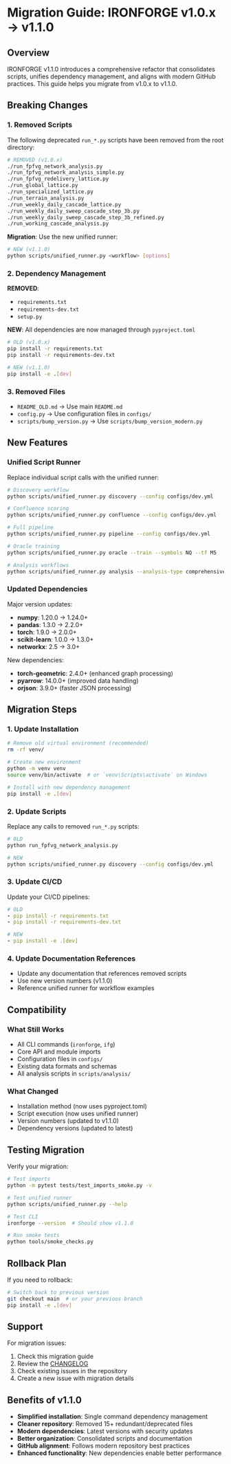 # Migration Guide: IRONFORGE v1.0.x → v1.1.0

## Overview

IRONFORGE v1.1.0 introduces a comprehensive refactor that consolidates scripts, unifies dependency management, and aligns with modern GitHub practices. This guide helps you migrate from v1.0.x to v1.1.0.

## Breaking Changes

### 1. Removed Scripts

The following deprecated `run_*.py` scripts have been removed from the root directory:

```bash
# REMOVED (v1.0.x)
./run_fpfvg_network_analysis.py
./run_fpfvg_network_analysis_simple.py
./run_fpfvg_redelivery_lattice.py
./run_global_lattice.py
./run_specialized_lattice.py
./run_terrain_analysis.py
./run_weekly_daily_cascade_lattice.py
./run_weekly_daily_sweep_cascade_step_3b.py
./run_weekly_daily_sweep_cascade_step_3b_refined.py
./run_working_cascade_analysis.py
```

**Migration**: Use the new unified runner:
```bash
# NEW (v1.1.0)
python scripts/unified_runner.py <workflow> [options]
```

### 2. Dependency Management

**REMOVED**:
- `requirements.txt`
- `requirements-dev.txt`
- `setup.py`

**NEW**: All dependencies are now managed through `pyproject.toml`

```bash
# OLD (v1.0.x)
pip install -r requirements.txt
pip install -r requirements-dev.txt

# NEW (v1.1.0)
pip install -e .[dev]
```

### 3. Removed Files

- `README_OLD.md` → Use main `README.md`
- `config.py` → Use configuration files in `configs/`
- `scripts/bump_version.py` → Use `scripts/bump_version_modern.py`

## New Features

### Unified Script Runner

Replace individual script calls with the unified runner:

```bash
# Discovery workflow
python scripts/unified_runner.py discovery --config configs/dev.yml

# Confluence scoring
python scripts/unified_runner.py confluence --config configs/dev.yml

# Full pipeline
python scripts/unified_runner.py pipeline --config configs/dev.yml

# Oracle training
python scripts/unified_runner.py oracle --train --symbols NQ --tf M5

# Analysis workflows
python scripts/unified_runner.py analysis --analysis-type comprehensive
```

### Updated Dependencies

Major version updates:
- **numpy**: 1.20.0 → 1.24.0+
- **pandas**: 1.3.0 → 2.2.0+
- **torch**: 1.9.0 → 2.0.0+
- **scikit-learn**: 1.0.0 → 1.3.0+
- **networkx**: 2.5 → 3.0+

New dependencies:
- **torch-geometric**: 2.4.0+ (enhanced graph processing)
- **pyarrow**: 14.0.0+ (improved data handling)
- **orjson**: 3.9.0+ (faster JSON processing)

## Migration Steps

### 1. Update Installation

```bash
# Remove old virtual environment (recommended)
rm -rf venv/

# Create new environment
python -m venv venv
source venv/bin/activate  # or `venv\Scripts\activate` on Windows

# Install with new dependency management
pip install -e .[dev]
```

### 2. Update Scripts

Replace any calls to removed `run_*.py` scripts:

```bash
# OLD
python run_fpfvg_network_analysis.py

# NEW
python scripts/unified_runner.py discovery --config configs/dev.yml
```

### 3. Update CI/CD

Update your CI/CD pipelines:

```yaml
# OLD
- pip install -r requirements.txt
- pip install -r requirements-dev.txt

# NEW
- pip install -e .[dev]
```

### 4. Update Documentation References

- Update any documentation that references removed scripts
- Use new version numbers (v1.1.0)
- Reference unified runner for workflow examples

## Compatibility

### What Still Works

- All CLI commands (`ironforge`, `ifg`)
- Core API and module imports
- Configuration files in `configs/`
- Existing data formats and schemas
- All analysis scripts in `scripts/analysis/`

### What Changed

- Installation method (now uses pyproject.toml)
- Script execution (now uses unified runner)
- Version numbers (updated to v1.1.0)
- Dependency versions (updated to latest)

## Testing Migration

Verify your migration:

```bash
# Test imports
python -m pytest tests/test_imports_smoke.py -v

# Test unified runner
python scripts/unified_runner.py --help

# Test CLI
ironforge --version  # Should show v1.1.0

# Run smoke tests
python tools/smoke_checks.py
```

## Rollback Plan

If you need to rollback:

```bash
# Switch back to previous version
git checkout main  # or your previous branch
pip install -e .[dev]
```

## Support

For migration issues:
1. Check this migration guide
2. Review the [CHANGELOG](../CHANGELOG.md)
3. Check existing issues in the repository
4. Create a new issue with migration details

## Benefits of v1.1.0

- **Simplified installation**: Single command dependency management
- **Cleaner repository**: Removed 15+ redundant/deprecated files
- **Modern dependencies**: Latest versions with security updates
- **Better organization**: Consolidated scripts and documentation
- **GitHub alignment**: Follows modern repository best practices
- **Enhanced functionality**: New dependencies enable better performance
